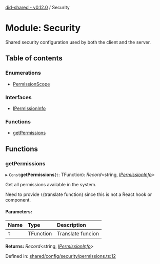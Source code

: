 [did-shared - v0.12.0](../README.md) / Security

# Module: Security

Shared security configuration used by
both the client and the server.

## Table of contents

### Enumerations

- [PermissionScope](../enums/security.permissionscope.md)

### Interfaces

- [IPermissionInfo](../interfaces/security.ipermissioninfo.md)

### Functions

- [getPermissions](security.md#getpermissions)

## Functions

### getPermissions

▸ `Const`**getPermissions**(`t`: TFunction): *Record*<string, [*IPermissionInfo*](../interfaces/security.ipermissioninfo.md)\>

Get all permissions available in the system.

Need to provide `t`(translate function) since this is not
a React hook or component.

#### Parameters:

Name | Type | Description |
:------ | :------ | :------ |
`t` | TFunction | Translate funcion    |

**Returns:** *Record*<string, [*IPermissionInfo*](../interfaces/security.ipermissioninfo.md)\>

Defined in: [shared/config/security/permissions.ts:12](https://github.com/Puzzlepart/did/blob/dev/shared/config/security/permissions.ts#L12)
